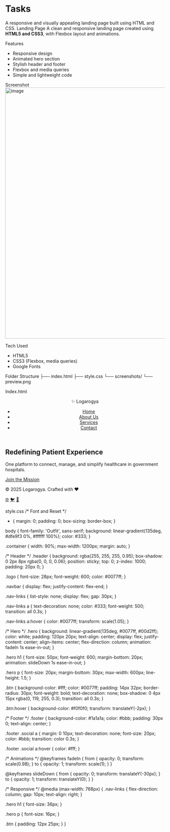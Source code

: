 # Tasks
A responsive and visually appealing landing page built using HTML and CSS.
Landing Page
A clean and responsive landing page created using **HTML5 and CSS3**, with Flexbox layout and animations.

Features
- Responsive design
- Animated hero section
- Stylish header and footer
- Flexbox and media queries
- Simple and lightweight code

 Screenshot<img width="1904" height="791" alt="image" src="https://github.com/user-attachments/assets/b7f9d876-291e-43f6-b106-699f07bf2178" />

Tech Used
- HTML5
- CSS3 (Flexbox, media queries)
- Google Fonts


Folder Structure
├── index.html
├── style.css
└── screenshots/
└── preview.png






Index.html
<!DOCTYPE html>
<html lang="en">
<head>
  <meta charset="UTF-8" />
  <meta name="viewport" content="width=device-width, initial-scale=1.0"/>
  <title>Awesome Landing Page</title>
  <link rel="stylesheet" href="style.css" />
  <link href="https://fonts.googleapis.com/css2?family=Outfit:wght@400;600&display=swap" rel="stylesheet">
</head>
<body>


  <!-- Header -->
  <header class="header">
    <div class="container">
      <div class="logo">✨ Logarogya</div>
      <nav class="navbar">
        <ul class="nav-links">
          <li><a href="#">Home</a></li>
          <li><a href="#">About Us</a></li>
          <li><a href="#">Services</a></li>
          <li><a href="#">Contact</a></li>
        </ul>
      </nav>
    </div>
  </header>


  <!-- Hero -->
  <section class="hero">
    <div class="hero-content">
      <h1>Redefining Patient Experience</h1>
      <p>One platform to connect, manage, and simplify healthcare in government hospitals.</p>
      <a href="#" class="btn">Join the Mission</a>
    </div>
  </section>


  <!-- Footer -->
  <footer class="footer">
    <div class="container">
      <p>&copy; 2025 Logarogya. Crafted with ❤️</p>
      <div class="social">
        <a href="#">🌐</a>
        <a href="#">🐦</a>
        <a href="#">📸</a>
      </div>
    </div>
  </footer>


</body>
</html>




style.css
/* Font and Reset */
* {
  margin: 0;
  padding: 0;
  box-sizing: border-box;
}


body {
  font-family: 'Outfit', sans-serif;
  background: linear-gradient(135deg, #dfe9f3 0%, #ffffff 100%);
  color: #333;
}


.container {
  width: 90%;
  max-width: 1200px;
  margin: auto;
}


/* Header */
.header {
  background: rgba(255, 255, 255, 0.95);
  box-shadow: 0 2px 8px rgba(0, 0, 0, 0.06);
  position: sticky;
  top: 0;
  z-index: 1000;
  padding: 20px 0;
}


.logo {
  font-size: 28px;
  font-weight: 600;
  color: #0077ff;
}


.navbar {
  display: flex;
  justify-content: flex-end;
}


.nav-links {
  list-style: none;
  display: flex;
  gap: 30px;
}


.nav-links a {
  text-decoration: none;
  color: #333;
  font-weight: 500;
  transition: all 0.3s;
}


.nav-links a:hover {
  color: #0077ff;
  transform: scale(1.05);
}


/* Hero */
.hero {
  background: linear-gradient(135deg, #0077ff, #00d2ff);
  color: white;
  padding: 120px 20px;
  text-align: center;
  display: flex;
  justify-content: center;
  align-items: center;
  flex-direction: column;
  animation: fadeIn 1s ease-in-out;
}


.hero h1 {
  font-size: 50px;
  font-weight: 600;
  margin-bottom: 20px;
  animation: slideDown 1s ease-in-out;
}


.hero p {
  font-size: 20px;
  margin-bottom: 30px;
  max-width: 600px;
  line-height: 1.5;
}


.btn {
  background-color: #fff;
  color: #0077ff;
  padding: 14px 32px;
  border-radius: 30px;
  font-weight: bold;
  text-decoration: none;
  box-shadow: 0 4px 15px rgba(0, 119, 255, 0.3);
  transition: all 0.3s;
}


.btn:hover {
  background-color: #f0f0f0;
  transform: translateY(-2px);
}


/* Footer */
.footer {
  background-color: #1a1a1a;
  color: #bbb;
  padding: 30px 0;
  text-align: center;
}


.footer .social a {
  margin: 0 10px;
  text-decoration: none;
  font-size: 20px;
  color: #bbb;
  transition: color 0.3s;
}


.footer .social a:hover {
  color: #fff;
}


/* Animations */
@keyframes fadeIn {
  from { opacity: 0; transform: scale(0.98); }
  to { opacity: 1; transform: scale(1); }
}


@keyframes slideDown {
  from { opacity: 0; transform: translateY(-30px); }
  to { opacity: 1; transform: translateY(0); }
}


/* Responsive */
@media (max-width: 768px) {
  .nav-links {
    flex-direction: column;
    gap: 10px;
    text-align: right;
  }


  .hero h1 {
    font-size: 36px;
  }


  .hero p {
    font-size: 16px;
  }


  .btn {
    padding: 12px 25px;
  }
}
